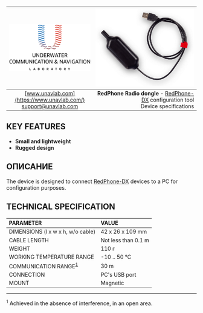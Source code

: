 | ![logo](/documentation/sm_logo.png) | ![logo](/documentation/redphone_rf_dongle.png) |
| :---: | ---: |
| [www.unavlab.com](https://www.unavlab.com/) <br/> [support@unavlab.com](mailto:support@unavlab.com) | **RedPhone Radio dongle** - [RedPhone-DX](RedPhone_DX_Specification_en.md) configuration tool <br/> Device specifications |

## KEY FEATURES

* **Small and lightweight**
* **Rugged design**

## ОПИСАНИЕ

The device is designed to connect [RedPhone-DX](RedPhone_DX_Specification_en.md) devices to a PC for configuration purposes.

<div style="page-break-after: always;"></div>

## TECHNICAL SPECIFICATION

| PARAMETER | VALUE |
| :--- | :--- |
| DIMENSIONS (l x w x h, w/o cable) | 42 x 26 x 109 mm |
| CABLE LENGTH | Not less than 0.1 m |
| WEIGHT | 110 г |
| WORKING TEMPERATURE RANGE | -10 .. 50 °С |
| COMMUNICATION RANGE<sup>[1](#footnote1)</sup> | 30 m |
| CONNECTION | PC's USB port |
| MOUNT | Magnetic |

________________
<a name="footnote1"><sup>1</sup></a> Achieved in the absence of interference, in an open area.  
